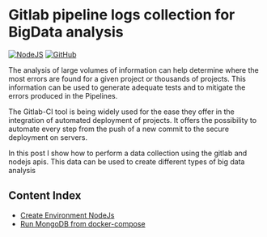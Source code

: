 # Gitlab pipeline logs collection for BigData analysis
[![NodeJS](https://img.shields.io/badge/-NodeJs-3CA80B?style=flat-square&logo=nodejs&logoColor=white&link=https://nodejs.org/en/)](https://nodejs.org/en/)
[![GitHub](https://img.shields.io/badge/-github-black?style=flat-square&labelColor=black&logo=github&logoColor=white&link)](https://github.com/cannavit/zipi-smkTest)

The analysis of large volumes of information can help determine where the most errors are found for a given project or thousands of projects. This information can be used to generate adequate tests and to mitigate the errors produced in the Pipelines.

The Gitlab-CI tool is being widely used for the ease they offer in the integration of automated deployment of projects. It offers the possibility to automate every step from the push of a new commit to the secure deployment on servers.

In this post I show how to perform a data collection using the gitlab and nodejs apis. This data can be used to create different types of big data analysis


## Content Index

- [Create Environment NodeJs](#create-environment-nodejs)
- [Run MongoDB from docker-compose](#run-mongodb-from-docker-compose)
